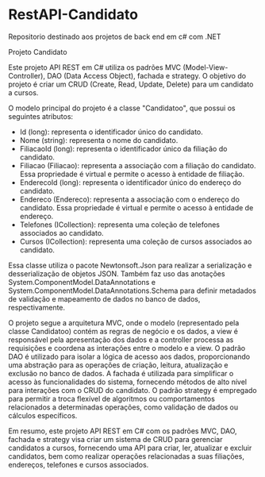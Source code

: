 # RestAPI-Candidato

Repositorio destinado aos projetos de back end em c# com .NET

Projeto Candidato

Este projeto API REST em C# utiliza os padrões MVC (Model-View-Controller), DAO (Data Access Object), fachada e strategy. O objetivo do projeto é criar um CRUD (Create, Read, Update, Delete) para um candidato a cursos.

O modelo principal do projeto é a classe "Candidatoo", que possui os seguintes atributos:

- Id (long): representa o identificador único do candidato.
- Nome (string): representa o nome do candidato.
- FiliacaoId (long): representa o identificador único da filiação do candidato.
- Filiacao (Filiacao): representa a associação com a filiação do candidato. Essa propriedade é virtual e permite o acesso à entidade de filiação.
- EnderecoId (long): representa o identificador único do endereço do candidato.
- Endereco (Endereco): representa a associação com o endereço do candidato. Essa propriedade é virtual e permite o acesso à entidade de endereço.
- Telefones (ICollection<Telefone>): representa uma coleção de telefones associados ao candidato.
- Cursos (ICollection<Curso>): representa uma coleção de cursos associados ao candidato.

Essa classe utiliza o pacote Newtonsoft.Json para realizar a serialização e desserialização de objetos JSON. Também faz uso das anotações System.ComponentModel.DataAnnotations e System.ComponentModel.DataAnnotations.Schema para definir metadados de validação e mapeamento de dados no banco de dados, respectivamente.

O projeto segue a arquitetura MVC, onde o modelo (representado pela classe Candidatoo) contém as regras de negócio e os dados, a view é responsável pela apresentação dos dados e a controller processa as requisições e coordena as interações entre o modelo e a view. O padrão DAO é utilizado para isolar a lógica de acesso aos dados, proporcionando uma abstração para as operações de criação, leitura, atualização e exclusão no banco de dados. A fachada é utilizada para simplificar o acesso às funcionalidades do sistema, fornecendo métodos de alto nível para interações com o CRUD do candidato. O padrão strategy é empregado para permitir a troca flexível de algoritmos ou comportamentos relacionados a determinadas operações, como validação de dados ou cálculos específicos.

Em resumo, este projeto API REST em C# com os padrões MVC, DAO, fachada e strategy visa criar um sistema de CRUD para gerenciar candidatos a cursos, fornecendo uma API para criar, ler, atualizar e excluir candidatos, bem como realizar operações relacionadas a suas filiações, endereços, telefones e cursos associados.
